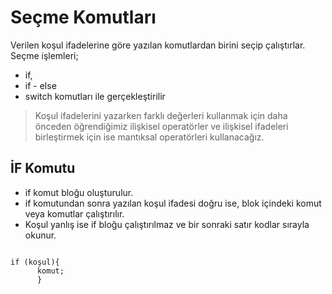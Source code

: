 # Seçme Komutları
Verilen koşul ifadelerine göre yazılan komutlardan birini seçip çalıştırlar. Seçme işlemleri;
- if,
- if - else
- switch  komutları ile gerçekleştirilir

> Koşul ifadelerini yazarken farklı değerleri kullanmak için daha önceden öğrendiğimiz ilişkisel operatörler ve ilişkisel ifadeleri birleştirmek için ise mantıksal
operatörleri kullanacağız.

## İF Komutu
- if komut bloğu oluşturulur.
- if komutundan sonra yazılan koşul ifadesi doğru ise, blok içindeki komut veya komutlar çalıştırılır.
- Koşul yanlış ise if bloğu çalıştırılmaz ve bir sonraki satır kodlar sırayla okunur.

```

if (koşul){
      komut;
      }

```
